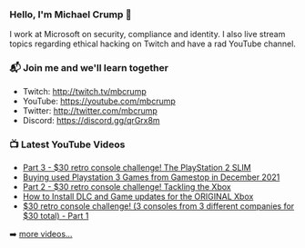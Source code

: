 ### Hello, I'm Michael Crump 👋

I work at Microsoft on security, compliance and identity. I also live stream topics regarding ethical hacking on Twitch and have a rad YouTube channel. 

### 📬 Join me and we'll learn together

- Twitch: http://twitch.tv/mbcrump
- YouTube: https://youtube.com/mbcrump
- Twitter: http://twitter.com/mbcrump
- Discord: https://discord.gg/qrGrx8m

### 📺 Latest YouTube Videos

<!-- YOUTUBE:START -->
- [Part 3 - $30 retro console challenge! The PlayStation 2 SLIM](https://www.youtube.com/watch?v=rdikVRiYIW0)
- [Buying used Playstation 3 Games from Gamestop in December 2021](https://www.youtube.com/watch?v=PlEUM2NV4DQ)
- [Part 2 - $30 retro console challenge! Tackling the Xbox](https://www.youtube.com/watch?v=4VGWguRfKnQ)
- [How to Install DLC and Game updates for the ORIGINAL Xbox](https://www.youtube.com/watch?v=RNqA4UOodik)
- [$30 retro console challenge! &lpar;3 consoles from 3 different companies for $30 total&rpar; - Part 1](https://www.youtube.com/watch?v=CM39LrQmA2Y)
<!-- YOUTUBE:END -->

➡️ [more videos...](https://youtube.com/mbcrump)

